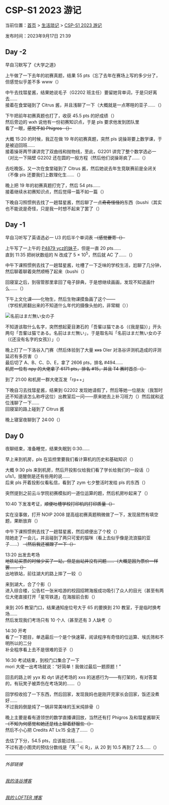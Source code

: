 # CSP-S1 2023 游记

当前位置：[首页](index.md) > [生活琐记](life.md) > [CSP-S1 2023 游记](life-2.md)

发布时间：2023年9月17日 21:39

## Day -2

早自习默写了《大学之道》

上午做了一下去年的初赛真题，结果 55 pts（忘了去年在赛场上写的多少分了，但感觉似乎差不多 www（）

中午去找彗星酱，结果她说毛子（G2202 班主任）要留她背单词，于是只好离去……  
接着在食堂碰到了 Citrus 酱，并且浅聊了一下（大概就是一点寒暄的亚子……（）

下午把前年初赛真题也打了，收获 45.5 pts 的好成绩（）  
然后旁边的 wxh 说他有一份初赛知识点，于是 pls 要求他发到团队里  
看了一眼，~~感觉不如 Phigros （）~~

大概 15:20 的时候，我正在做 19 年的初赛真题，突然 pls 说操哥要上数学课，于是被迫回班……  
接着操哥两节课讲完了双曲线和抛物线，至此，G2201 讲完了整个数学选必一（对比一下隔壁 G2202 还在圆的一般方程（然后他们说操哥疯了……（）

去吃晚饭，又一次在食堂碰到了 Citrus 酱，然后她说去年生竞联赛前是全闭关（不像 pls 还要我们上数理化生……（）

晚上把 19 年的初赛真题打完了，然后 54 pts……  
接着继续水初赛知识点，然后觉得一篇不如一篇（）

下晚自习照惯例去找了一趟彗星酱，然后聊了一点~~奇奇怪怪的~~东西（bushi（其实也不能说是奇怪，只是我一时想不起来了罢了（）

## Day -1

早自习听写了英语选必一 U3 的后半个单词表 ~~（感觉要寄（）~~

上午写了一上午的 [P4879 ycz的妹子](https://www.luogu.com.cn/problem/P4879)，但是一直 20 pts……  
直到 11:35 把树状数组的 N 改成了 5 × 10<sup>5</sup>，然后就 AC 了……（）

中午下课照惯例去找了一趟彗星酱，吐槽了一下乏味的学校生活，尬聊了几分钟，然后聊着聊着突然顺畅了起来（bushi（）

回寝室之后，到宿管那里拿回了电子辞典，于是想继续画画，发现不知道画什么……（）

下午上文化课——化物生，然后生物课摸鱼画了这个——  
（学校机房翻出来的不知道什么年代的摄像头拍的，非常糊（））

![名前はまだ無い女の子](https://picst.sunbangyan.cn/2023/09/15/z77ymh.jpg)

不知道该取什么名字，突然想起夏目漱石的「吾輩は猫である（《我是猫》）」开头两句「吾輩は猫である。名前はまだ無い」，于是取名叫「名前はまだ無い女の子（《还没有名字的女孩》）」（）

晚上打了一下洛谷入门赛（然后体验到了大量 ~~xxs~~ OIer 对洛谷评测机造成的评测延迟有多厉害（）  
最后切了 A、B、C、D、E，拿了 2606 pts，排名 \#494……  
~~机房一位有 npy 的大佬拿了 6171 pts，排名 \#15，并且 T4 赛时首杀（）~~

到了 21:00 和机房一群大佬互发「rp++」

下晚自习去找彗星酱，结果到 G2202 发现她请假了，然后等她一位朋友（我暂时还不知道该怎么称呼这位）出教室后一问——原来她去上补习班力（）然后就和这位浅聊了一下……  
回寝室的路上碰到了 Citrus 酱

晚上寝室夜聊到了 24:00（）

## Day 0

夜聊结束，准备睡觉，结果失眠到 0:30……

早上来到机房，pls 在监控里要我们看计算机的历史和基础知识（）

大概 9:30 pls 来到机房，然后开投影仪给我们看了学长给我们的一段话（）  
u1s1，提醒倒是还有些用的说……  
后来 pls 开着投影仪看私信，看到了 zym 七夕整活时发给 pls 的东西（）

突然提到之前云斗学院初赛模拟的一道位运算的题，然后机房吵起来了（）

10:40 下发准考证，~~顺便吐槽学校打印机的打印质量（）~~

实在没事做，打开 NOIP 2008 提高组初赛真题稍微做了一下，发现居然有填空题，果断放弃（）

中午下课照惯例去找了一趟彗星酱，然后顺便出了个校（）  
陪她走了一会儿，并且碰到了两只可爱的猫咪（看上去似乎像是流浪猫的亚子……） ~~（然后我还被蹭了一下（）~~  

13:20 出发去考场  
~~地铁站买票的时候少买了一站，但是出站并没有问题……（大概是因为票价一样罢……（）~~  
出地铁站，前往湖大的路上摔了一较（）

来到湖大，合了个影（）  
进入综合楼，公告栏一张米哈游的校园招聘海报成功吸引了众人的目光（甚至有两位大佬直接打开「星穹铁道」在海报前合影（）  

来到 205 教室门口，结果通知座位号大于 65 的要换到 210 教室，于是临时换考场……  
然后发现我们考场只有 10 个人（甚至还有 3 人缺考（）

14:30 开考  
看了一下题目，单选最后一个是个快速幂，阅读程序有奇怪的位运算、埃氏筛和不明所以的二分  
补全程序看上去不是很难的亚子（）

16:30 考试结束，到校门口集合了一下  
mori 大佬一出考场就说：“好简单！我做过最后一题原题！”  

回去的路上听 yyx 和 dyt 讲述考场的 xxs 的迷惑行为——有打架的，有对答案的，有玩凳子被弄伤在考场哭的……（）

回学校收拾了一下东西，然后回家，发现我妈也是刚开完家长会回家，饭还没煮好……  
不过我妈倒是炖了一锅非常美味的玉米炖排骨（）

晚上主要是看有道领世的数学直播课回放，当然还有打 Phigros 及和彗星酱聊天 ~~（不知为何感觉和她还是线上聊着舒服些（）~~  
然后不小心把 Credits AT Lv.15 全连了……（）

去估了下分，54.5 pts，应该能过线……  
不过有道小图灵的预估分数线是「天<sup>-1</sup> ∈ R」，从 20 到 10.5 再到了 2.5……（）

---
###### 外部链接
###### [我的洛谷博客](https://muhyih.blog.luogu.org/)
###### [我的 LOFTER 博客](https://seven-celsius-sunny.lofter.com/)
